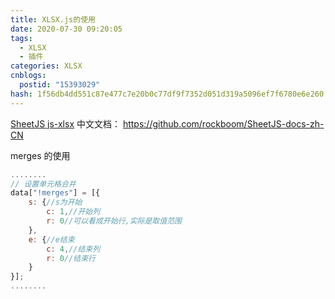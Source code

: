 ```yaml
---
title: XLSX.js的使用
date: 2020-07-30 09:20:05
tags:
  - XLSX
  - 插件
categories: XLSX
cnblogs:
  postid: "15393029"
hash: 1f56db4dd551c87e477c7e20b0c77df9f7352d051d319a5096ef7f6780e6e260
---
```


[SheetJS js-xlsx](http://sheetjs.com/) 中文文档： https://github.com/rockboom/SheetJS-docs-zh-CN

merges 的使用

```js
........
// 设置单元格合并
data["!merges"] = [{
    s: {//s为开始
        c: 1,//开始列
        r: 0//可以看成开始行,实际是取值范围
    },
    e: {//e结束
        c: 4,//结束列
        r: 0//结束行
    }
}];
........
```
